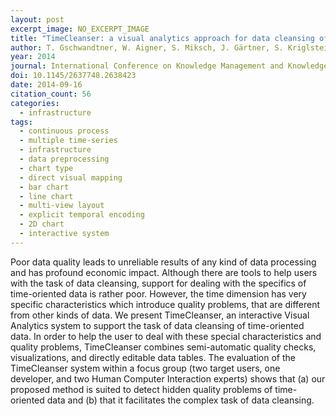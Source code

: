```yaml
---
layout: post
excerpt_image: NO_EXCERPT_IMAGE
title: "TimeCleanser: a visual analytics approach for data cleansing of time-oriented data"
author: T. Gschwandtner, W. Aigner, S. Miksch, J. Gärtner, S. Kriglstein, M. Pohl & Nikolaus Suchy
year: 2014
journal: International Conference on Knowledge Management and Knowledge Technologies
doi: 10.1145/2637748.2638423
date: 2014-09-16
citation_count: 56
categories:
  - infrastructure
tags:
  - continuous process
  - multiple time-series
  - infrastructure
  - data preprocessing
  - chart type
  - direct visual mapping
  - bar chart
  - line chart
  - multi-view layout
  - explicit temporal encoding
  - 2D chart
  - interactive system
---
```

Poor data quality leads to unreliable results of any kind of data processing and has profound economic impact. Although there are tools to help users with the task of data cleansing, support for dealing with the specifics of time-oriented data is rather poor. However, the time dimension has very specific characteristics which introduce quality problems, that are different from other kinds of data. We present TimeCleanser, an interactive Visual Analytics system to support the task of data cleansing of time-oriented data. In order to help the user to deal with these special characteristics and quality problems, TimeCleanser combines semi-automatic quality checks, visualizations, and directly editable data tables. The evaluation of the TimeCleanser system within a focus group (two target users, one developer, and two Human Computer Interaction experts) shows that (a) our proposed method is suited to detect hidden quality problems of time-oriented data and (b) that it facilitates the complex task of data cleansing.
